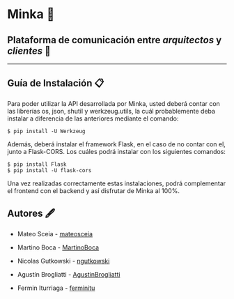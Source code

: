 # Minka 👷
## Plataforma de comunicación entre _arquitectos_ y _clientes_ 🔨
---
## Guía de Instalación 📋
Para poder utilizar la API desarrollada por Minka, usted deberá contar con las librerías os, json, shutil y werkzeug.utils, la cuál probablemente deba instalar a diferencia de las anteriores mediante el comando:
```
$ pip install -U Werkzeug
```
Además, deberá instalar el framework Flask, en el caso de no contar con el, junto a Flask-CORS. Los cuáles podrá instalar con los siguientes comandos:
```
$ pip install Flask
$ pip install -U flask-cors
```
Una vez realizadas correctamente estas instalaciones, podrá complementar el frontend con el backend y así disfrutar de Minka al 100%.


## Autores 🖋
* Mateo Sceia - [mateosceia](https://github.com/mateosceia)

* Martino Boca - [MartinoBoca](https://github.com/MartinoBoca)

* Nicolas Gutkowski - [ngutkowski](https://github.com/ngutkowski)

* Agustín Brogliatti - [AgustinBrogliatti](https://github.com/AgustinBrogliatti)

* Fermin Iturriaga - [ferminitu](https://github.com/ferminitu)
